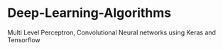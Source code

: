 # Deep-Learning-Algorithms
Multi Level Perceptron, Convolutional Neural networks using Keras and Tensorflow
